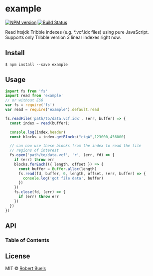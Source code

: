 # example

[![NPM version](https://img.shields.io/npm/v/example.svg?style=flat-square)](https://npmjs.org/package/example)
[![Build Status](https://img.shields.io/travis/rbuels/example/master.svg?style=flat-square)](https://travis-ci.org/rbuels/example) 

Read htsjdk Tribble indexes (e.g. \*.vcf.idx files) using pure JavaScript. Supports only Tribble version 3 linear indexes right now.

## Install

    $ npm install --save example

## Usage

```js
import fs from 'fs'
import read from 'example'
// or without ES6
var fs = require('fs')
var read = require('example').default.read

fs.readFile('path/to/data.vcf.idx', (err, buffer) => {
  const index = read(buffer);

  console.log(index.header)
  const blocks = index.getBlocks("ctgA",123000,456000)

  // can now use these blocks from the index to read the file
  // regions of interest
  fs.open('path/to/data.vcf', 'r', (err, fd) => {
    if (err) throw err
    blocks.forEach(({ length, offset }) => {
      const buffer = Buffer.alloc(length)
      fs.read(fd, buffer, 0, length, offset, (err, buffer) => {
        console.log('got file data', buffer)
      })
    })
    fs.close(fd, (err) => {
      if (err) throw err
    })
  })
})
```

## API

<!-- Generated by documentation.js. Update this documentation by updating the source code. -->

### Table of Contents

## License

MIT © [Robert Buels](https://github.com/rbuels)
